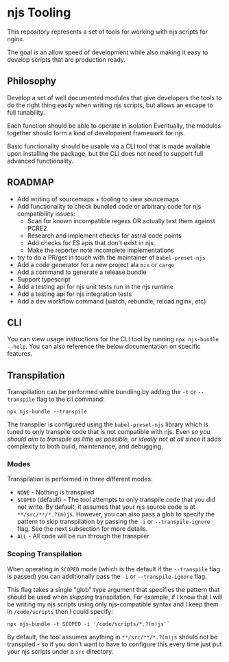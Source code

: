 # njs Tooling

This repository represents a set of tools for working with njs scripts for nginx.

The goal is an allow speed of development while also making it easy to develop scripts that are production ready.

## Philosophy

Develop a set of well documented modules that give developers the tools to do the right thing easily when writing njs scripts, but allows an escape to full tunability.

Each function should be able to operate in isolation
Eventually, the modules together should form a kind of development framework for njs.

Basic functionality should be usable via a CLI tool that is made available upon installing the package, but the CLI does not need to support full advanced functionality.

## ROADMAP

- Add writing of sourcemaps + tooling to view sourcemaps
- Add functionality to check bundled code or arbitrary code for njs compatibility issues:
    - Scan for known incompatible regexs OR actually test them against PCRE2
    - Research and implement checks for astral code points
    - Add checks for ES apis that don't exist in njs
    - Make the reporter note incomplete implementations
- try to do a PR/get in touch with the maintainer of `babel-preset-njs`
- Add a code generator for a new project ala `mix` or `cargo`
- Add a command to generate a release bundle
- Support typescript
- Add a testing api for njs unit tests run in the njs runtime
- Add a testing api for njs integration tests
- Add a dev workflow command (watch, rebundle, reload nginx, etc)

## CLI
You can view usage instructions for the CLI tool by running `npx njs-bundle --help`.  You can also reference the below documentation on specific features.

## Transpilation
Transpiliation can be performed while bundling by adding the `-t` or `--transpile` flag to the cli command:
```
npx njs-bundle --transpile
```

The transpiler is configured using the `babel-preset-njs` library which is tuned to only transpile code that is not compatible with njs.  Even so *you should aim to transpile as little as possible, or ideally not at all* since it adds complexity to both build, maintenance, and debugging.

### Modes
Transpilation is performed in three different modes:
* `NONE` - Nothing is transpiled
* `SCOPED` (default) - The tool attempts to only transpile code that you did not write.  By default, it assumes that your njs source code is at `**/src/**/*.?(m)js`.  However, you can also pass a glob to specify the pattern to skip transpilation by passing the `-i` or `--transpile-ignore` flag. See the next subsection for more details.
* `ALL` - All code will be run through the transpiler

### Scoping Transpilation
When operating in `SCOPED` mode (which is the default if the `--transpile` flag is passed) you can additionally pass the `-i` or `--transpile-ignore` flag.

This flag takes a single "glob" type argument that specifies the pattern that should be used when *skipping* transpilation.  For example, if I know that I will be writing my njs scripts using only njs-compatible syntax and I keep them in `/code/scripts` then I could specify:

```
npx njs-bundle -t SCOPED -i '/code/scripts/*.?(m)js'`
```

By default, the tool assumes anything in `**/src/**/*.?(m)js` should not be transpiled - so if you don't want to have to configure this every time just put your njs scripts under a `src` directory.



